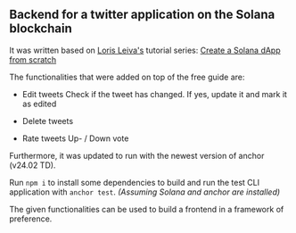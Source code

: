 ## Backend for a twitter application on the Solana blockchain

It was written based on [Loris Leiva's](https://github.com/lorisleiva) tutorial series: [Create a Solana dApp from scratch](https://lorisleiva.com/create-a-solana-dapp-from-scratch)

The functionalities that were added on top of the free guide are:

- Edit tweets
 Check if the tweet has changed. If yes, update it and mark it as edited

- Delete tweets

- Rate tweets
 Up- / Down vote

Furthermore, it was updated to run with the newest version of anchor (v24.02 TD).

Run `npm i` to install some dependencies to build and run the test CLI application with `anchor test`.
_(Assuming Solana and anchor are installed)_

The given functionalities can be used to build a frontend in a framework of preference.
